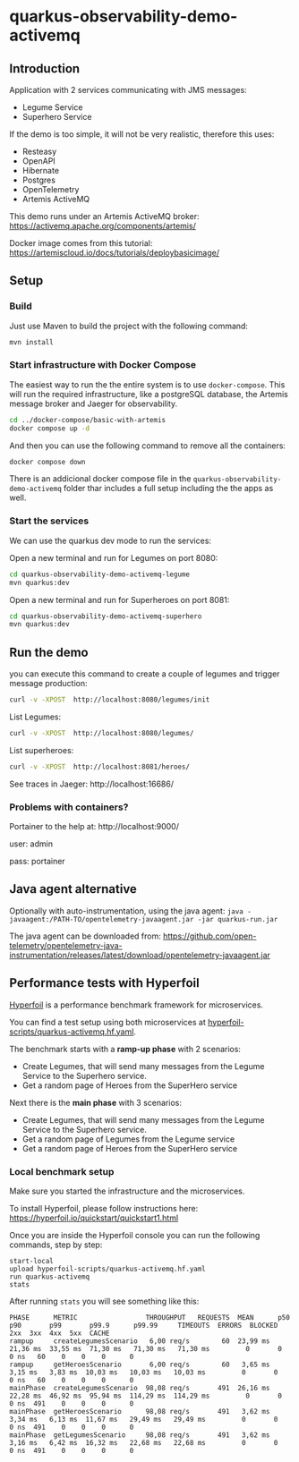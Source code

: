 
# quarkus-observability-demo-activemq

## Introduction

Application with 2 services communicating with JMS messages:
* Legume Service
* Superhero Service

If the demo is too simple, it will not be very realistic, therefore this uses:

- Resteasy
- OpenAPI
- Hibernate
- Postgres
- OpenTelemetry
- Artemis ActiveMQ

This demo runs under an Artemis ActiveMQ broker:
https://activemq.apache.org/components/artemis/

Docker image comes from this tutorial:
https://artemiscloud.io/docs/tutorials/deploybasicimage/

## Setup

### Build
Just use Maven to build the project with the following command:

```bash
mvn install
```
### Start infrastructure with Docker Compose

The easiest way to run the the entire system is to use `docker-compose`. This will run the required infrastructure, like a postgreSQL database, the Artemis message broker and Jaeger for observability.

```bash
cd ../docker-compose/basic-with-artemis
docker compose up -d
```

And then you can use the following command to remove all the containers:

```bash
docker compose down
```

There is an addicional docker compose file in the `quarkus-observability-demo-activemq` folder thar includes a full setup including the the apps as well.
### Start the services 

We can use the quarkus dev mode to run the services:

Open a new terminal and run for Legumes on port 8080:
```bash
cd quarkus-observability-demo-activemq-legume 
mvn quarkus:dev
```

Open a new terminal and run for Superheroes on port 8081:
```bash
cd quarkus-observability-demo-activemq-superhero 
mvn quarkus:dev
```

## Run the demo

you can execute this command to create a couple of legumes and trigger message production:
```bash
curl -v -XPOST  http://localhost:8080/legumes/init
```
List Legumes: 
```bash
curl -v -XPOST  http://localhost:8080/legumes/
```
List superheroes:
```bash
curl -v -XPOST  http://localhost:8081/heroes/
```
See traces in Jaeger: http://localhost:16686/

### Problems with containers?

Portainer to the help at: http://localhost:9000/

user: admin

pass: portainer

## Java agent alternative
Optionally with auto-instrumentation, using the java agent:
`java -javaagent:/PATH-TO/opentelemetry-javaagent.jar -jar quarkus-run.jar`

The java agent can be downloaded from: https://github.com/open-telemetry/opentelemetry-java-instrumentation/releases/latest/download/opentelemetry-javaagent.jar

## Performance tests with Hyperfoil

[Hyperfoil](https://hyperfoil.io/) is a performance benchmark framework for microservices.

You can find a test setup using both microservices at [hyperfoil-scripts/quarkus-activemq.hf.yaml](hyperfoil-scripts/quarkus-activemq.hf.yaml).

The benchmark starts with a **ramp-up phase** with 2 scenarios:
* Create Legumes, that will send many messages from the Legume Service to the Superhero service.
* Get a random page of Heroes from the SuperHero service

Next there is the **main phase** with 3 scenarios: 
* Create Legumes, that will send many messages from the Legume Service to the Superhero service.
* Get a random page of Legumes from the Legume service
* Get a random page of Heroes from the SuperHero service

### Local benchmark setup

Make sure you started the infrastructure and the microservices.

To install Hyperfoil, please follow instructions here: https://hyperfoil.io/quickstart/quickstart1.html

Once you are inside the Hyperfoil console you can run the following commands, step by step:
```shell
start-local
upload hyperfoil-scripts/quarkus-activemq.hf.yaml
run quarkus-activemq
stats
```
After running `stats` you will see something like this:

```shell
PHASE      METRIC                 THROUGHPUT   REQUESTS  MEAN      p50       p90       p99       p99.9      p99.99     TIMEOUTS  ERRORS  BLOCKED  2xx  3xx  4xx  5xx  CACHE
rampup     createLegumesScenario   6,00 req/s        60  23,99 ms  21,36 ms  33,55 ms  71,30 ms   71,30 ms   71,30 ms         0       0     0 ns   60    0    0    0      0
rampup     getHeroesScenario       6,00 req/s        60   3,65 ms   3,15 ms   3,83 ms  10,03 ms   10,03 ms   10,03 ms         0       0     0 ns   60    0    0    0      0
mainPhase  createLegumesScenario  98,08 req/s       491  26,16 ms  22,28 ms  46,92 ms  95,94 ms  114,29 ms  114,29 ms         0       0     0 ns  491    0    0    0      0
mainPhase  getHeroesScenario      98,08 req/s       491   3,62 ms   3,34 ms   6,13 ms  11,67 ms   29,49 ms   29,49 ms         0       0     0 ns  491    0    0    0      0
mainPhase  getLegumesScenario     98,08 req/s       491   3,62 ms   3,16 ms   6,42 ms  16,32 ms   22,68 ms   22,68 ms         0       0     0 ns  491    0    0    0      0
```

